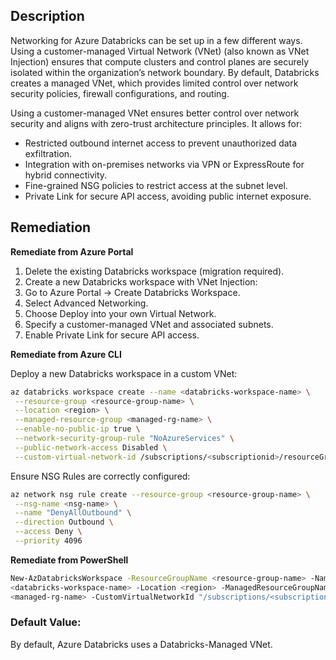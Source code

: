 ## Description

Networking for Azure Databricks can be set up in a few different ways. Using a customer-managed Virtual Network (VNet) (also known as VNet Injection) ensures that compute clusters and control planes are securely isolated within the organization’s network boundary. By default, Databricks creates a managed VNet, which provides limited control over network security policies, firewall configurations, and routing.

Using a customer-managed VNet ensures better control over network security and aligns with zero-trust architecture principles. It allows for:
  - Restricted outbound internet access to prevent unauthorized data exfiltration.
  - Integration with on-premises networks via VPN or ExpressRoute for hybrid connectivity.
  - Fine-grained NSG policies to restrict access at the subnet level.
  - Private Link for secure API access, avoiding public internet exposure.

## Remediation

**Remediate from Azure Portal**

1. Delete the existing Databricks workspace (migration required).
2. Create a new Databricks workspace with VNet Injection:
3. Go to Azure Portal → Create Databricks Workspace.
4. Select Advanced Networking.
5. Choose Deploy into your own Virtual Network.
6. Specify a customer-managed VNet and associated subnets.
7. Enable Private Link for secure API access.

**Remediate from Azure CLI**

Deploy a new Databricks workspace in a custom VNet:

```bash
az databricks workspace create --name <databricks-workspace-name> \
 --resource-group <resource-group-name> \
 --location <region> \
 --managed-resource-group <managed-rg-name> \
 --enable-no-public-ip true \
 --network-security-group-rule "NoAzureServices" \
 --public-network-access Disabled \
 --custom-virtual-network-id /subscriptions/<subscriptionid>/resourceGroups/<resource-groupname>/providers/Microsoft.Network/virtualNetworks/<vnet-name>
```

Ensure NSG Rules are correctly configured:

```bash
az network nsg rule create --resource-group <resource-group-name> \
 --nsg-name <nsg-name> \
 --name "DenyAllOutbound" \
 --direction Outbound \
 --access Deny \
 --priority 4096
```

**Remediate from PowerShell**

```bash
New-AzDatabricksWorkspace -ResourceGroupName <resource-group-name> -Name
<databricks-workspace-name> -Location <region> -ManagedResourceGroupName
<managed-rg-name> -CustomVirtualNetworkId "/subscriptions/<subscriptionid>/resourceGroups/<resource-groupname>/providers/Microsoft.Network/virtualNetworks/<vnet-name>"
```

### Default Value:

By default, Azure Databricks uses a Databricks-Managed VNet.